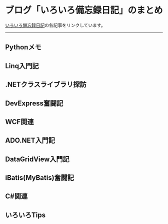 # ブログ「いろいろ備忘録日記」のまとめ

[いろいろ備忘録日記](https://devlights.hatenablog.com/)の各記事をリンクしています。

---

## Pythonメモ

## Linq入門記

## .NETクラスライブラリ探訪

## DevExpress奮闘記

## WCF関連

## ADO.NET入門記

## DataGridView入門記

## iBatis(MyBatis)奮闘記

## C#関連

## いろいろTips

